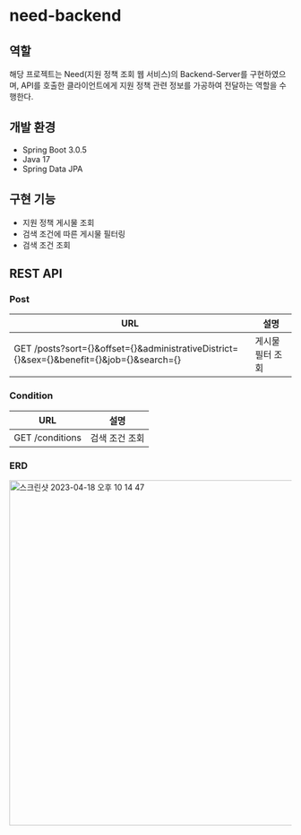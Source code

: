 # need-backend

## 역할

해당 프로젝트는 Need(지원 정책 조회 웹 서비스)의 Backend-Server를 구현하였으며, API를 호출한 클라이언트에게 지원 정책 관련 정보를 가공하여 전달하는 역할을 수행한다.

## 개발 환경

- Spring Boot 3.0.5
- Java 17
- Spring Data JPA

## 구현 기능

- 지원 정책 게시물 조회
- 검색 조건에 따른 게시물 필터링
- 검색 조건 조회

## REST API

### Post

|URL|설명|
|---|---|
|GET /posts?sort={}&offset={}&administrativeDistrict={}&sex={}&benefit={}&job={}&search={}|게시물 필터 조회|

### Condition

|URL|설명|
|---|---|
|GET /conditions|검색 조건 조회|

### ERD
<img width="616" alt="스크린샷 2023-04-18 오후 10 14 47" src="https://user-images.githubusercontent.com/48250370/232788844-0019f3b8-d968-4913-b76b-1866567e0442.png">
